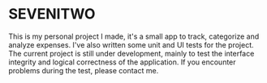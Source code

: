 # SEVENITWO
This is my personal project I made, it's a small app to track, categorize and analyze expenses. I've also written some unit and UI tests for the project. The current project is still under development, mainly to test the interface integrity and logical correctness of the application. If you encounter problems during the test, please contact me.

